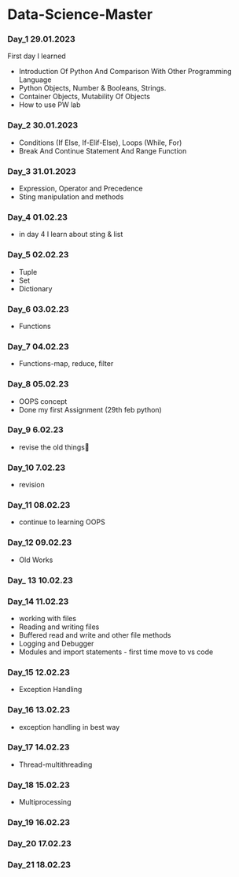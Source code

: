 # Data-Science-Master### Day_1 29.01.2023First day I learned * Introduction Of Python And Comparison With Other Programming Language* Python Objects, Number & Booleans, Strings.* Container Objects, Mutability Of Objects * How to use PW lab### Day_2 30.01.2023* Conditions (If Else, If-Elif-Else), Loops (While, For)* Break And Continue Statement And Range Function ### Day_3 31.01.2023* Expression, Operator and Precedence* Sting manipulation and methods### Day_4 01.02.23* in day 4 I learn about sting & list### Day_5 02.02.23* Tuple* Set* Dictionary ### Day_6 03.02.23* Functions### Day_7   04.02.23* Functions-map, reduce, filter### Day_8    05.02.23* OOPS concept* Done my first Assignment (29th feb python)### Day_9 6.02.23* revise the old things### Day_10 7.02.23* revision### Day_11 08.02.23 * continue to learning OOPS### Day_12 09.02.23* Old Works### Day_ 13 10.02.23### Day_14 11.02.23* working with files* Reading and writing files* Buffered read and write and other file methods* Logging and Debugger* Modules and import statements - first time move to vs code### Day_15 12.02.23* Exception Handling### Day_16 13.02.23* exception handling in best way### Day_17 14.02.23* Thread-multithreading### Day_18 15.02.23* Multiprocessing### Day_19 16.02.23### Day_20 17.02.23 ### Day_21 18.02.23